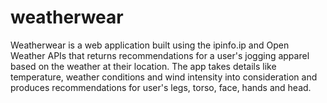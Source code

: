 # weatherwear
Weatherwear is a web application built using the ipinfo.ip and Open Weather APIs that returns recommendations for a user's jogging apparel based on the weather at their location. The app takes details like temperature, weather conditions and wind intensity into consideration and produces recommendations for user's legs, torso, face, hands and head.
